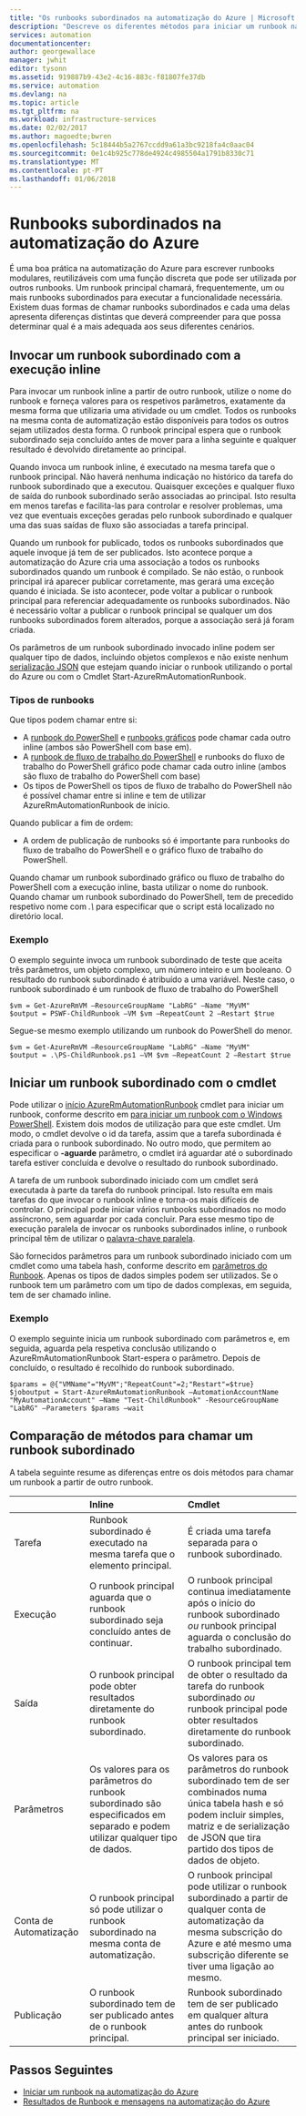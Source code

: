 ```yaml
---
title: "Os runbooks subordinados na automatização do Azure | Microsoft Docs"
description: "Descreve os diferentes métodos para iniciar um runbook na automatização do Azure a partir de outro runbook e partilhar informações entre eles."
services: automation
documentationcenter: 
author: georgewallace
manager: jwhit
editor: tysonn
ms.assetid: 919887b9-43e2-4c16-883c-f81807fe37db
ms.service: automation
ms.devlang: na
ms.topic: article
ms.tgt_pltfrm: na
ms.workload: infrastructure-services
ms.date: 02/02/2017
ms.author: magoedte;bwren
ms.openlocfilehash: 5c18444b5a2767ccdd9a61a3bc9218fa4c0aac04
ms.sourcegitcommit: 0e1c4b925c778de4924c4985504a1791b8330c71
ms.translationtype: MT
ms.contentlocale: pt-PT
ms.lasthandoff: 01/06/2018
---
```

# <a name="child-runbooks-in-azure-automation"></a>Runbooks subordinados na automatização do Azure
É uma boa prática na automatização do Azure para escrever runbooks modulares, reutilizáveis com uma função discreta que pode ser utilizada por outros runbooks. Um runbook principal chamará, frequentemente, um ou mais runbooks subordinados para executar a funcionalidade necessária. Existem duas formas de chamar runbooks subordinados e cada uma delas apresenta diferenças distintas que deverá compreender para que possa determinar qual é a mais adequada aos seus diferentes cenários.

## <a name="invoking-a-child-runbook-using-inline-execution"></a>Invocar um runbook subordinado com a execução inline
Para invocar um runbook inline a partir de outro runbook, utilize o nome do runbook e forneça valores para os respetivos parâmetros, exatamente da mesma forma que utilizaria uma atividade ou um cmdlet.  Todos os runbooks na mesma conta de automatização estão disponíveis para todos os outros sejam utilizados desta forma. O runbook principal espera que o runbook subordinado seja concluído antes de mover para a linha seguinte e qualquer resultado é devolvido diretamente ao principal.

Quando invoca um runbook inline, é executado na mesma tarefa que o runbook principal. Não haverá nenhuma indicação no histórico da tarefa do runbook subordinado que a executou. Quaisquer exceções e qualquer fluxo de saída do runbook subordinado serão associadas ao principal. Isto resulta em menos tarefas e facilita-las para controlar e resolver problemas, uma vez que eventuais exceções geradas pelo runbook subordinado e qualquer uma das suas saídas de fluxo são associadas a tarefa principal.

Quando um runbook for publicado, todos os runbooks subordinados que aquele invoque já tem de ser publicados. Isto acontece porque a automatização do Azure cria uma associação a todos os runbooks subordinados quando um runbook é compilado. Se não estão, o runbook principal irá aparecer publicar corretamente, mas gerará uma exceção quando é iniciada. Se isto acontecer, pode voltar a publicar o runbook principal para referenciar adequadamente os runbooks subordinados. Não é necessário voltar a publicar o runbook principal se qualquer um dos runbooks subordinados forem alterados, porque a associação será já foram criada.

Os parâmetros de um runbook subordinado invocado inline podem ser qualquer tipo de dados, incluindo objetos complexos e não existe nenhum [serialização JSON](automation-starting-a-runbook.md#runbook-parameters) que estejam quando iniciar o runbook utilizando o portal do Azure ou com o Cmdlet Start-AzureRmAutomationRunbook.

### <a name="runbook-types"></a>Tipos de runbooks
Que tipos podem chamar entre si:

* A [runbook do PowerShell](automation-runbook-types.md#powershell-runbooks) e [runbooks gráficos](automation-runbook-types.md#graphical-runbooks) pode chamar cada outro inline (ambos são PowerShell com base em).
* A [runbook de fluxo de trabalho do PowerShell](automation-runbook-types.md#powershell-workflow-runbooks) e runbooks do fluxo de trabalho do PowerShell gráfico pode chamar cada outro inline (ambos são fluxo de trabalho do PowerShell com base)
* Os tipos de PowerShell os tipos de fluxo de trabalho do PowerShell não é possível chamar entre si inline e tem de utilizar AzureRmAutomationRunbook de início.

Quando publicar a fim de ordem:

* A ordem de publicação de runbooks só é importante para runbooks do fluxo de trabalho do PowerShell e o gráfico fluxo de trabalho do PowerShell.

Quando chamar um runbook subordinado gráfico ou fluxo de trabalho do PowerShell com a execução inline, basta utilizar o nome do runbook.  Quando chamar um runbook subordinado do PowerShell, tem de precedido respetivo nome com *.\\*  para especificar que o script está localizado no diretório local. 

### <a name="example"></a>Exemplo
O exemplo seguinte invoca um runbook subordinado de teste que aceita três parâmetros, um objeto complexo, um número inteiro e um booleano. O resultado do runbook subordinado é atribuído a uma variável.  Neste caso, o runbook subordinado é um runbook de fluxo de trabalho do PowerShell

    $vm = Get-AzureRmVM –ResourceGroupName "LabRG" –Name "MyVM"
    $output = PSWF-ChildRunbook –VM $vm –RepeatCount 2 –Restart $true

Segue-se mesmo exemplo utilizando um runbook do PowerShell do menor.

    $vm = Get-AzureRmVM –ResourceGroupName "LabRG" –Name "MyVM"
    $output = .\PS-ChildRunbook.ps1 –VM $vm –RepeatCount 2 –Restart $true


## <a name="starting-a-child-runbook-using-cmdlet"></a>Iniciar um runbook subordinado com o cmdlet
Pode utilizar o [início AzureRmAutomationRunbook](https://msdn.microsoft.com/library/mt603661.aspx) cmdlet para iniciar um runbook, conforme descrito em [para iniciar um runbook com o Windows PowerShell](automation-starting-a-runbook.md#starting-a-runbook-with-windows-powershell). Existem dois modos de utilização para que este cmdlet.  Um modo, o cmdlet devolve o id da tarefa, assim que a tarefa subordinada é criada para o runbook subordinado.  No outro modo, que permitem ao especificar o **-aguarde** parâmetro, o cmdlet irá aguardar até o subordinado tarefa estiver concluída e devolve o resultado do runbook subordinado.

A tarefa de um runbook subordinado iniciado com um cmdlet será executada à parte da tarefa do runbook principal. Isto resulta em mais tarefas do que invocar o runbook inline e torna-os mais difíceis de controlar. O principal pode iniciar vários runbooks subordinados no modo assíncrono, sem aguardar por cada concluir. Para esse mesmo tipo de execução paralela de invocar os runbooks subordinados inline, o runbook principal têm de utilizar o [palavra-chave paralela](automation-powershell-workflow.md#parallel-processing).

São fornecidos parâmetros para um runbook subordinado iniciado com um cmdlet como uma tabela hash, conforme descrito em [parâmetros do Runbook](automation-starting-a-runbook.md#runbook-parameters). Apenas os tipos de dados simples podem ser utilizados. Se o runbook tem um parâmetro com um tipo de dados complexas, em seguida, tem de ser chamado inline.

### <a name="example"></a>Exemplo
O exemplo seguinte inicia um runbook subordinado com parâmetros e, em seguida, aguarda pela respetiva conclusão utilizando o AzureRmAutomationRunbook Start-espera o parâmetro. Depois de concluído, o resultado é recolhido do runbook subordinado.

    $params = @{"VMName"="MyVM";"RepeatCount"=2;"Restart"=$true} 
    $joboutput = Start-AzureRmAutomationRunbook –AutomationAccountName "MyAutomationAccount" –Name "Test-ChildRunbook" -ResourceGroupName "LabRG" –Parameters $params –wait


## <a name="comparison-of-methods-for-calling-a-child-runbook"></a>Comparação de métodos para chamar um runbook subordinado
A tabela seguinte resume as diferenças entre os dois métodos para chamar um runbook a partir de outro runbook.

|  | Inline | Cmdlet |
|:--- |:--- |:--- |
| Tarefa |Runbook subordinado é executado na mesma tarefa que o elemento principal. |É criada uma tarefa separada para o runbook subordinado. |
| Execução |O runbook principal aguarda que o runbook subordinado seja concluído antes de continuar. |O runbook principal continua imediatamente após o início do runbook subordinado *ou* runbook principal aguarda o conclusão do trabalho subordinado. |
| Saída |O runbook principal pode obter resultados diretamente do runbook subordinado. |O runbook principal tem de obter o resultado da tarefa do runbook subordinado *ou* runbook principal pode obter resultados diretamente do runbook subordinado. |
| Parâmetros |Os valores para os parâmetros do runbook subordinado são especificados em separado e podem utilizar qualquer tipo de dados. |Os valores para os parâmetros do runbook subordinado tem de ser combinados numa única tabela hash e só podem incluir simples, matriz e de serialização de JSON que tira partido dos tipos de dados de objeto. |
| Conta de Automatização |O runbook principal só pode utilizar o runbook subordinado na mesma conta de automatização. |O runbook principal pode utilizar o runbook subordinado a partir de qualquer conta de automatização da mesma subscrição do Azure e até mesmo uma subscrição diferente se tiver uma ligação ao mesmo. |
| Publicação |O runbook subordinado tem de ser publicado antes de o runbook principal. |Runbook subordinado tem de ser publicado em qualquer altura antes do runbook principal ser iniciado. |

## <a name="next-steps"></a>Passos Seguintes
* [Iniciar um runbook na automatização do Azure](automation-starting-a-runbook.md)
* [Resultados de Runbook e mensagens na automatização do Azure](automation-runbook-output-and-messages.md)

